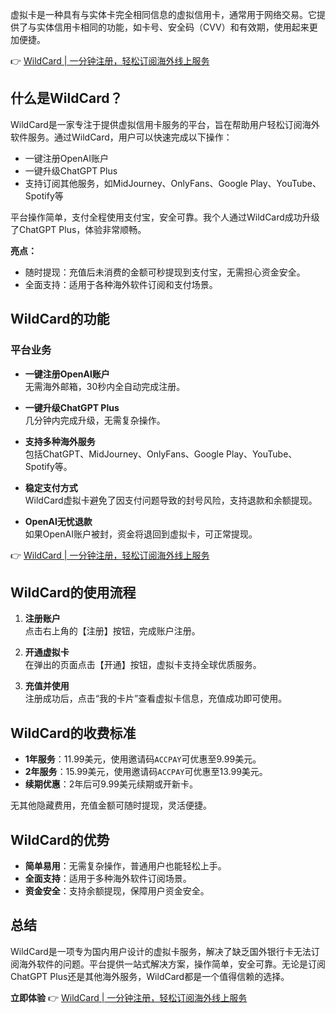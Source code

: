 虚拟卡是一种具有与实体卡完全相同信息的虚拟信用卡，通常用于网络交易。它提供了与实体信用卡相同的功能，如卡号、安全码（CVV）和有效期，使用起来更加便捷。

👉 [WildCard | 一分钟注册，轻松订阅海外线上服务](https://bit.ly/bewildcard)

## 什么是WildCard？

WildCard是一家专注于提供虚拟信用卡服务的平台，旨在帮助用户轻松订阅海外软件服务。通过WildCard，用户可以快速完成以下操作：

- 一键注册OpenAI账户
- 一键升级ChatGPT Plus
- 支持订阅其他服务，如MidJourney、OnlyFans、Google Play、YouTube、Spotify等

平台操作简单，支付全程使用支付宝，安全可靠。我个人通过WildCard成功升级了ChatGPT Plus，体验非常顺畅。

**亮点：**  
- 随时提现：充值后未消费的金额可秒提现到支付宝，无需担心资金安全。
- 全面支持：适用于各种海外软件订阅和支付场景。

## WildCard的功能

### 平台业务

- **一键注册OpenAI账户**  
  无需海外邮箱，30秒内全自动完成注册。

- **一键升级ChatGPT Plus**  
  几分钟内完成升级，无需复杂操作。

- **支持多种海外服务**  
  包括ChatGPT、MidJourney、OnlyFans、Google Play、YouTube、Spotify等。

- **稳定支付方式**  
  WildCard虚拟卡避免了因支付问题导致的封号风险，支持退款和余额提现。

- **OpenAI无忧退款**  
  如果OpenAI账户被封，资金将退回到虚拟卡，可正常提现。

👉 [WildCard | 一分钟注册，轻松订阅海外线上服务](https://bit.ly/bewildcard)

## WildCard的使用流程

1. **注册账户**  
   点击右上角的【注册】按钮，完成账户注册。

2. **开通虚拟卡**  
   在弹出的页面点击【开通】按钮，虚拟卡支持全球优质服务。

3. **充值并使用**  
   注册成功后，点击“我的卡片”查看虚拟卡信息，充值成功即可使用。

## WildCard的收费标准

- **1年服务**：11.99美元，使用邀请码`ACCPAY`可优惠至9.99美元。
- **2年服务**：15.99美元，使用邀请码`ACCPAY`可优惠至13.99美元。
- **续期优惠**：2年后可9.99美元续期或开新卡。

无其他隐藏费用，充值金额可随时提现，灵活便捷。

## WildCard的优势

- **简单易用**：无需复杂操作，普通用户也能轻松上手。
- **全面支持**：适用于多种海外软件订阅场景。
- **资金安全**：支持余额提现，保障用户资金安全。

## 总结

WildCard是一项专为国内用户设计的虚拟卡服务，解决了缺乏国外银行卡无法订阅海外软件的问题。平台提供一站式解决方案，操作简单，安全可靠。无论是订阅ChatGPT Plus还是其他海外服务，WildCard都是一个值得信赖的选择。

**立即体验** 👉 [WildCard | 一分钟注册，轻松订阅海外线上服务](https://bit.ly/bewildcard)